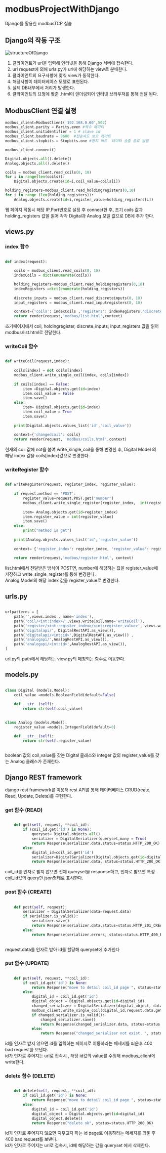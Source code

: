 # modbusProjectWithDjango
Django를 활용한 modbusTCP 실습

## Django의 작동 구조
![structureOfDjango](./structureOfDjango.png)
1. 클라이언트가 url을 입력해 인터넷을 통해 Django 서버에 접속한다.
2. url request에 의해 urls.py가 url에 해당하는 view로 분배한다.
3. 클라이언트의 요구사항에 맞춰 view가 동작한다.
4. 해당사항이 데이터베이스 모델로 표현된다.
5. 실제 DB내부에서 처리가 발생한다.
6. 클라이언트의 요청에 맞춘 .html이 렌더링되어 인터넷 브라우저를 통해 전달 된다.

## ModbusClient 연결 설정
```python
modbus_client=ModbusClient('192.168.0.60',502)
modbus_client.parity = Parity.even #짝수 패리티
modbus_client.unitidentifier = 1 # slave id 
modbus_client.baudrate = 9600  #전송속도 보오 레이트
modbus_client.stopbits = Stopbits.one #정지 비트  데이터 송출 종료 알림

modbus_client.connect()

Digital.objects.all().delete()
Analog.objects.all().delete()

coils = modbus_client.read_coils(0, 10)
for i in range(len(coils)):
    Digital.objects.create(id=i,coil_value=coils[i])

holding_registers=modbus_client.read_holdingregisters(0,10)
for i in range (len(holding_registers)):
    Analog.objects.create(id=i,register_value=holding_registers[i])


```
웹 페이지 작동시 해당 IP,Port번호로 설정 후 connect한 후, 초기 coils 값과 holding_registers 값을 읽어 각각 Digital과 Analog 모델 값으로 DB에 추가 한다.
## views.py
### index 합수
```python

def index(request):
    
    coils = modbus_client.read_coils(0, 10)
    indexCoils = dict(enumerate(coils))

    holding_registers=modbus_client.read_holdingregisters(0,10)
    indexRegisters =dict(enumerate(holding_registers))
    
    discrete_inputs = modbus_client.read_discreteinputs(0, 10)	
    input_registers = modbus_client.read_inputregisters(0, 10)  

    context={'coils': indexCoils ,'registers': indexRegisters,'discrete_inputs': discrete_inputs,'input_register': input_registers }
    return render(request,'modbus/list.html',context)
```
초기페이지에서  coil, holdingregister, discrete_inputs, input_registers 값을 읽어 modbus/list.html로 전달한다.

### writeCoil 함수
``` python

def writeCoil(request,index):
    
    coils[index] = not coils[index]
    modbus_client.write_single_coil(index, coils[index])
    
    if coils[index] == False:
        item =Digital.objects.get(id=index)
        item.coil_value = False
        item.save()
    else:
        item= Digital.objects.get(id=index)
        item.coil_value = True
        item.save()
        
    print(Digital.objects.values_list('id','coil_value'))
    
    context={'changedcoil': coils}
    return render(request, 'modbus/coils.html',context)
```
현재의 coil 값에 not을 붙여 write_single_coil을 통해 변경한 후, Digital Model 의 해당 index 값을 coils[index]값으로 변경한다.




### writeRegister 함수
```  python

def writeRegister(request, register_index, register_value):
    
    if request.method == 'POST':
        register_value=request.POST.get('number')    
        modbus_client.write_single_register(register_index,  int(register_value))
        
        item= Analog.objects.get(id=register_index)
        item.register_value = int(register_value)
        item.save()
    else:
        print("method is get")
    
    print(Analog.objects.values_list('id','register_value'))
    
    context= {'register_index': register_index, 'register_value': register_value }
    
    return render(request,'modbus/register.html', context)

```
list.html에서 전달받은 방식이 POST면, number에 해당하는 값을 register_value에 저장하고 write_single_register를 통해 변경한다.  
Analog Model의 해당 index 값을 register_value로 변경한다.
## urls.py 

```python 

urlpatterns = [
    path('',views.index , name='index'),    
    path('coil/<int:index>/',views.writeCoil,name='writeCoil'),
    path('register/<int:register_index>/<int:register_value>', views.writeRegister, name='writeRegister'),
    path('digitalapi/', DigitalRestAPI.as_view()),
    path('digitalapi/<int:id>',DigitalRestAPI.as_view()) ,
    path('analogapi/',AnalogRestAPI.as_view()),
    path('analogapi/<int:id>',AnalogRestAPI.as_view()),
]

```
url.py의 path에서 해당하는 view.py의 매칭되는 함수로 이동한다.


## models.py

```python

class Digital (models.Model):
    coil_value =models.BooleanField(default=False)
    
    def __str__(self):
        return str(self.coil_value)
    
    
class Analog (models.Model):
    register_value =models.IntegerField(default=0)

    def __str__(self):
        return str(self.register_value)
    
```
boolean 값의 coil_value를 갖는 Digital 클래스와 integer 값의 register_value를 갖는 Analog 클래스가 존재한다. 

## Django REST framework
django rest framework를 이용해 rest API를 통해 데이터베이스 CRUD(reate, Read, Update, Delete)를 구현한다.

### get 함수 (READ)
```python

    def get(self, request, **coil_id):
        if (coil_id.get('id') is None):
            queryset= Digital.objects.all()
            serializer = DigitalSerializer(queryset,many = True)
            return Response(serializer.data,status=status.HTTP_200_OK)
        else:
            digital_id=coil_id.get('id')
            serializer=DigitalSerializer(Digital.objects.get(id=digital_id))
            return Response(serializer.data, status=status.HTTP_200_OK)

```
coil_id를 인자로 받지 않으면 전체 queryset을 response하고, 인자로 받으면 특정 coil_id값의 query만 json형태로 표시한다.

### post 함수 (CREATE)
```python
    
    def post(self, request):
        serializer = DigitalSerializer(data=request.data)
        if serializer.is_valid():
            serializer.save()
            return Response(serializer.data,status=status.HTTP_201_CREATED)
        else:
            return Response(serializer.errors, status=status.HTTP_400_BAD_REQUEST)
    
```
request.data를 인자로 받아 id를 할당해 queryset에 추가한다

### put 함수 (UPDATE)
```python

    def put(self, request, **coil_id):
        if coil_id.get('id') is None:
            return Response("move to detail coil_id page ", status=status.HTTP_400_BAD_REQUEST)
        else:
            digital_id = coil_id.get('id')
            digital_object = Digital.objects.get(id=digital_id)
            changed_serializer = DigitalSerializer(digital_object, data=request.data)
            modbus_client.write_single_coil(digital_id,request.data.get('coil_value'))
            if changed_serializer.is_valid():
                changed_serializer.save()
                return Response(changed_serializer.data, status=status.HTTP_200_OK)
            else:
                return Response("changed_serializer not exist. ", status=status.HTTP_400_BAD_REQUEST)

```
id를 인자로 받지 않으면 id를 입력하는 페이지로 이동하라는 메세지를 띄운후 400 bad request를 보낸다.  
id가 인자로 주어지는 url로 접속시 , 해당 id값의 value를 수정해 modbus_client에 write한다. 

### delete 함수  (DELETE)
```python

    def delete(self, request, **coil_id):
        if coil_id.get('id') is None:
            return Response("move to detail coil_id page ", status=status.HTTP_400_BAD_REQUEST)
        else:
            digital_id = coil_id.get('id')
            digital_object = Digital.objects.get(id=digital_id)
            digital_object.delete()
            return Response("delete ok", status=status.HTTP_200_OK)

```
id가 인자로 주어지지 않으면 지우고자 하는 id page로 이동하라는 메세지를 띄운 후 400 bad request를 보낸다.  
id가 인자로 주어지는 url로 접속시, id에 해당하는 값을 queryset 에서 삭제한다.
